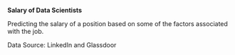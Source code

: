 **Salary of Data Scientists**

Predicting the salary of a position based on some of the factors associated with the job.

Data Source: LinkedIn and Glassdoor
